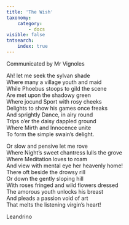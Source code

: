 ```yaml
---
title: 'The Wish'
taxonomy:
    category:
        - docs
visible: false
tntsearch:
    index: true
---
```


<div class="author">Communicated by Mr Vignoles</div>

Ah! let me seek the sylvan shade  
Where many a village youth and maid  
While Phoebus stoops to gild the scene  
Are met upon the shadowy green  
Where jocund Sport with rosy cheeks  
Delights to show his games once freaks  
And sprightly Dance, in airy round  
Trips o’er the daisy dappled ground  
Where Mirth and Innocence unite  
To form the simple swain’s delight.  

Or slow and pensive let me rove  
Where Night’s sweet chantress lulls the grove  
Where Meditation loves to roam  
And view with mental eye her heavenly home!  
There oft beside the drowsy rill  
Or down the gently sloping hill  
With roses fringed and wild flowers dressed  
The amorous youth unlocks his breast  
And pleads a passion void of art  
That melts the listening virgin’s heart!

Leandrino